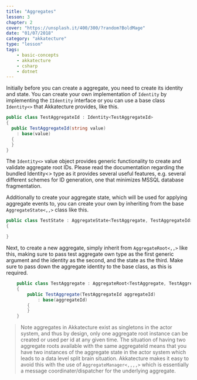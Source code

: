 ```yaml
---
title: "Aggregates"
lesson: 3
chapter: 2
cover: "https://unsplash.it/400/300/?random?BoldMage"
date: "01/07/2018"
category: "akkatecture"
type: "lesson"
tags:
    - basic-concepts
    - akkatecture
    - csharp
    - dotnet
---
```


Initially before you can create a aggregate, you need to create its
identity and state. You can create your own implementation of `Identity` by implementing the
`IIdentity` interface or you can use a base class `Identity<>` that
Akkatecture provides, like this.


```csharp
public class TestAggregateId : Identity<TestAggregateId>
{
  public TestAggregateId(string value)
    : base(value)
  {
  }
}
```

The `Identity<>` value object provides generic functionality to create and validate aggregate root IDs. Please read the documentation regarding the bundled Identity<> type as it provides several useful features, e.g. several different schemes for ID generation, one that minimizes MSSQL database fragmentation.

Additionally to create your aggregate state, which will be used for applying aggregate events to, you can create your own by inheriting from the base `AggregateState<,,>` class like this.

```csharp
public class TestState : AggregateState<TestAggregate, TestAggregateId>
{

}
```

Next, to create a new aggregate, simply inherit from `AggregateRoot<,,>` like this, making sure to pass test aggregate own type as the first generic argument and the identity as the second, and the state as the third. Make sure to pass down the aggregate identity to the base class, as this is required.

```csharp
    public class TestAggregate : AggregateRoot<TestAggregate, TestAggregateId, TestState>
    {
        public TestAggregate(TestAggregateId aggregateId)
            : base(aggregateId)
        {
        }
    }
```

> Note aggregates in Akkatecture exist as singletons in the actor system, and thus by design, only one aggregate root instance can be created or used per id at any given time. The situation of having two aggregate roots available with the same aggregateId means that you have two instances of the aggregate state in the actor system which leads to a data level split brain situation. Akkatecture makes it easy to avoid this with the use of `AggregateManager<,,,,>` which is essentially a message coordinater/dispatcher for the underlying aggregate.